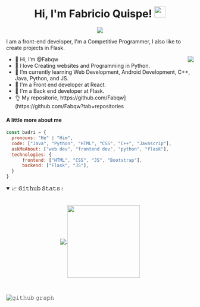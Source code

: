 <h1 align="center">
Hi, I'm Fabricio Quispe!
	<a href="https://github.com/Fabqw" target="_self">
		<img src="https://media.giphy.com/media/hvRJCLFzcasrR4ia7z/giphy.gif" width="30">
	</a>
</h1>
<p align="center">
	<a href="https://github.com/Bouaskaoun">
		<img src="https://readme-typing-svg.herokuapp.com?lines=Software+Engineer+Student;Full+Stack+Web+Developer;Enthusiastic;Always%20learning%20new%20things&center=true&width=380&height=45">
	</a>
</p>
<p>I am a front-end developer, I'm a Competitive Programmer, I also like to create projects in Flask.</p>
<img align="right" src="https://media.giphy.com/media/M9gbBd9nbDrOTu1Mqx/giphy.gif">
<ul>
  <li>👋 Hi, I’m @Fabqw</li>
  <li>👾 I love Creating websites and Programming in Python.</li>
  <li>🌱 I’m currently learning Web Development, Android Development, C++, Java, Python, and JS.</li>
  <li>💼 I'm a Front end developer at React.</li>
  <li>💼 I'm a Back end developer at Flask.</li>
  <li>👌 My repositorie, https://github.com/Fabqw](https://github.com/Fabqw?tab=repositories</li>
</ul>

#### A little more about me
```javascript
const badri = {
  pronouns: "He" | "Him",
  code: ["Java", "Python", "HTML", "CSS", "C++", "Javascrip"],
  askMeAbout: ["web dev", "frontend dev", "python", "flask"],
  technologies: {
      frontend: ["HTML", "CSS", "JS", "Bootstrap"],
      backend: ["Flask", "JS"],
  }
}
```
<details open="">
<summary>
  <g-emoji class="g-emoji" alias="chart_with_upwards_trend" fallback-src="https://github.githubassets.com/images/icons/emoji/unicode/1f4c8.png">📈</g-emoji>
  <strong>𝙶𝚒𝚝𝚑𝚞𝚋 𝚂𝚝𝚊𝚝𝚜 : </strong>
</summary>
<br>

<p align="center">
  <a href="https://github.com/Fabqw">
    <img align="center" src="https://github-readme-stats.vercel.app/api?username=Fabqw&show_icons=true&hide_border=true&title_color=94b4a4&amp&icon_color=FFFFFF&amp&text_color=FFFFFF&amp&bg_color=000000&count_private=true&include_all_commits=true"/>
  </a>
  <a href="https://github.com/Fabqw">
    <img align="center" height="195px" src="https://github-readme-stats.vercel.app/api/top-langs/?username=Fabqw&text_color=FFFFFF&bg_color=000000&title_color=94b4a4&langs_count=15&layout=compact&hide_border=true" />
  </a>
</p>
</details>
<br>

![𝚐𝚒𝚝𝚑𝚞𝚋 𝚐𝚛𝚊𝚙𝚑](https://github-readme-activity-graph.vercel.app/graph?username=Fabqw&theme=react-dark&hide_border=true&area=true)

